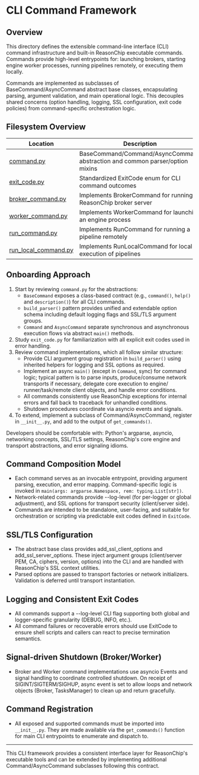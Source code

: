 # CLI Command Framework

## Overview

This directory defines the extensible command-line interface (CLI)
command infrastructure and built-in ReasonChip executable commands.
Commands provide high-level entrypoints for: launching brokers,
starting engine worker processes, running pipelines remotely,
or executing them locally.

Commands are implemented as subclasses of BaseCommand/AsyncCommand
abstract base classes, encapsulating parsing, argument validation,
and main operational logic. This decouples shared concerns (option
handling, logging, SSL configuration, exit code policies) from
command-specific orchestration logic.

## Filesystem Overview

| Location                        | Description                                                    |
| ------------------------------- | -------------------------------------------------------------- |
| [command.py](./command.py)      | BaseCommand/Command/AsyncCommand abstraction and common parser/option mixins |
| [exit_code.py](./exit_code.py)  | Standardized ExitCode enum for CLI command outcomes             |
| [broker_command.py](./broker_command.py)   | Implements BrokerCommand for running a ReasonChip broker server |
| [worker_command.py](./worker_command.py)   | Implements WorkerCommand for launching an engine process        |
| [run_command.py](./run_command.py)         | Implements RunCommand for running a pipeline remotely           |
| [run_local_command.py](./run_local_command.py) | Implements RunLocalCommand for local execution of pipelines     |

## Onboarding Approach

1. Start by reviewing `command.py` for the abstractions:
   - `BaseCommand` exposes a class-based contract (e.g., `command()`,
     `help()` and `description()`) for all CLI commands.
   - `build_parser()` pattern provides unified and extendable option
     schema including default logging flags and SSL/TLS argument groups.
   - `Command` and `AsyncCommand` separate synchronous and asynchronous
     execution flows via abstract `main()` methods.
2. Study `exit_code.py` for familiarization with all explicit exit
   codes used in error handling.
3. Review command implementations, which all follow similar structure:
   - Provide CLI argument group registration in `build_parser()` using
     inherited helpers for logging and SSL options as required.
   - Implement an async `main()` (except in `Command`, sync) for
     command logic; typical pattern is to parse inputs, produce/consume
     network transports if necessary, delegate core execution to engine/
     runner/task/remote client objects, and handle error conditions.
   - All commands consistently use ReasonChip exceptions for internal
     errors and fall back to traceback for unhandled conditions.
   - Shutdown procedures coordinate via asyncio events and signals.
4. To extend, implement a subclass of Command/AsyncCommand, register
   in `__init__.py`, and add to the output of `get_commands()`.

Developers should be comfortable with: Python's argparse, asyncio,
networking concepts, SSL/TLS settings, ReasonChip's core engine and
transport abstractions, and error signaling idioms.

## Command Composition Model

- Each command serves as an invocable entrypoint, providing argument parsing,
  execution, and error mapping. Command-specific logic is invoked in
  `main(args: argparse.Namespace, rem: typing.List[str])`.
- Network-related commands provide --log-level (for per-logger or global
  adjustment), and SSL options for transport security (client/server side).
- Commands are intended to be standalone, user-facing, and suitable for
  orchestration or scripting via predictable exit codes defined in `ExitCode`.

## SSL/TLS Configuration

- The abstract base class provides add_ssl_client_options and add_ssl_server_options.
  These inject argument groups (client/server PEM, CA, ciphers, version, options)
  into the CLI and are handled with ReasonChip's SSL context utilities.
- Parsed options are passed to transport factories or network initializers.
  Validation is deferred until transport instantiation.

## Logging and Consistent Exit Codes

- All commands support a --log-level CLI flag supporting both global
  and logger-specific granularity (DEBUG, INFO, etc.).
- All command failures or recoverable errors should use ExitCode to
  ensure shell scripts and callers can react to precise termination semantics.

## Signal-driven Shutdown (Broker/Worker)

- Broker and Worker command implementations use asyncio Events and
  signal handling to coordinate controlled shutdown. On receipt of
  SIGINT/SIGTERM/SIGHUP, async event is set to allow loops and network
  objects (Broker, TasksManager) to clean up and return gracefully.

## Command Registration

- All exposed and supported commands must be imported into `__init__.py`.
  They are made available via the `get_commands()` function for main CLI
  entrypoints to enumerate and dispatch to.

---

This CLI framework provides a consistent interface layer for ReasonChip's
executable tools and can be extended by implementing additional
Command/AsyncCommand subclasses following this contract.